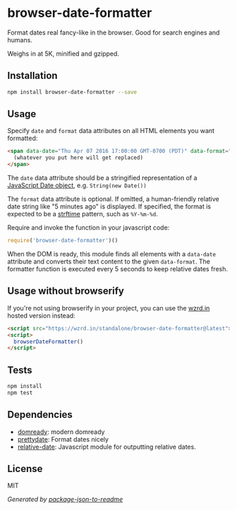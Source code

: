 # browser-date-formatter

Format dates real fancy-like in the browser. Good for search engines and humans.

Weighs in at 5K, minified and gzipped.

## Installation

```sh
npm install browser-date-formatter --save
```

## Usage

Specify `date` and `format` data attributes on all HTML elements you want
formatted:

```html
<span data-date="Thu Apr 07 2016 17:00:00 GMT-0700 (PDT)" data-format="%Y-%m-%d">
  (whatever you put here will get replaced)
</span>
```

The `date` data attribute should be a stringified representation of a [JavaScript Date
object](https://developer.mozilla.org/en-US/docs/Web/JavaScript/Reference/Global_Objects/Date),
e.g. `String(new Date())`

The `format` data attribute is optional. If omitted, a human-friendly relative date
string like "5 minutes ago" is displayed. If specified, the format is expected
to be a [strftime](http://strftime.org/) pattern, such as `%Y-%m-%d`.

Require and invoke the function in your javascript code:

```js
require('browser-date-formatter')()
```

When the DOM is ready, this module finds all elements with a `data-date`
attribute and converts their text content to the given `data-format`. The
formatter function is executed every 5 seconds to keep relative dates fresh.

## Usage without browserify

If you're not using browserify in your project, you can use the
[wzrd.in](http://wzrd.in) hosted version instead:

```html
<script src="https://wzrd.in/standalone/browser-date-formatter@latest"></script>
<script>
  browserDateFormatter()
</script>
```

## Tests

```sh
npm install
npm test
```

## Dependencies

- [domready](https://github.com/ded/domready): modern domready
- [prettydate](https://github.com/bluesmoon/node-prettydate): Format dates nicely
- [relative-date](https://github.com/n-johnson/relative-date): Javascript module for outputting relative dates.

## License

MIT

_Generated by [package-json-to-readme](https://github.com/zeke/package-json-to-readme)_
